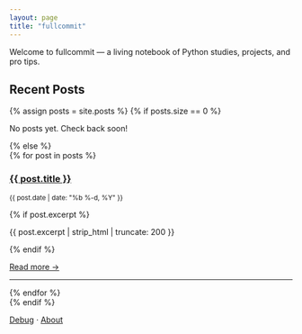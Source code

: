 ```yaml
---
layout: page
title: "fullcommit"
---
```


Welcome to fullcommit — a living notebook of Python studies, projects, and pro tips.

## Recent Posts

{% assign posts = site.posts %}
{% if posts.size == 0 %}
<p>No posts yet. Check back soon!</p>
{% else %}
<div>
  {% for post in posts %}
  <article>
    <h3><a href="{{ post.url | relative_url }}">{{ post.title }}</a></h3>
    <p><small>{{ post.date | date: "%b %-d, %Y" }}</small></p>
    {% if post.excerpt %}
      <p>{{ post.excerpt | strip_html | truncate: 200 }}</p>
    {% endif %}
    <p><a href="{{ post.url | relative_url }}">Read more →</a></p>
    <hr />
  </article>
  {% endfor %}
</div>
{% endif %}

<p>
  <a href="{{ "/debug/" | relative_url }}">Debug</a> ·
  <a href="{{ "/about/" | relative_url }}">About</a>
  
</p>


